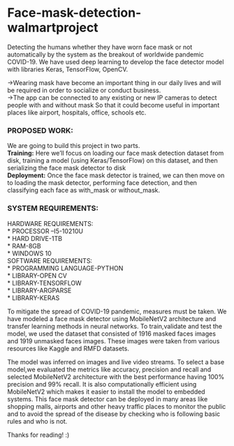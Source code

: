 # Face-mask-detection-walmartproject
Detecting the humans whether they have worn face mask or not automatically by the system as the breakout of worldwide pandemic COVID-19. We have used deep learning to develop the face detector model with libraries Keras, TensorFlow, OpenCV. 

->Wearing mask have become an important thing in our daily lives and will be required in order to socialize or conduct business. <br>
->The app can be connected to any existing or new IP cameras to detect people with and without mask So that it could become useful in important places like airport, hospitals, office, schools  etc.<br>

### PROPOSED WORK:<br>
We are going to build this project in two parts. <br>
**Training:** Here we’ll focus on loading our face mask detection dataset from disk, training a model (using Keras/TensorFlow) on this dataset, and then serializing the face mask detector to disk <br>
**Deployment:** Once the face mask detector is trained, we can then move on to loading the mask detector, performing face detection, and then classifying each face as with_mask or without_mask. <br>

### SYSTEM REQUIREMENTS: <br>
HARDWARE REQUIREMENTS:<br/>
      * PROCESSOR –I5-10210U <br>
      * HARD DRIVE-1TB <br>
      * RAM-8GB <br>
      * WINDOWS 10 <br>
SOFTWARE REQUIREMENTS: <br/>
      * PROGRAMMING LANGUAGE-PYTHON <br>
      * LIBRARY-OPEN CV <br>
      * LIBRARY-TENSORFLOW <br>
      * LIBRARY-ARGPARSE <br>
      * LIBRARY-KERAS <br>
      
To mitigate the spread of COVID-19 pandemic, measures must be taken. We have modeled a face mask detector using MobileNetV2 architecture and transfer learning methods in neural networks. To train,validate and test the model, we used the dataset that consisted of 1916 masked faces images and 1919 unmasked faces images. These images were taken from various resources like Kaggle and RMFD datasets. <br>

  The model was inferred on images and live video streams. To select a base model,we evaluated the metrics like accuracy, precision and recall and selected MobileNetV2 architecture with the best performance having 100% precision and 99% recall. It is also computationally efficient using MobileNetV2 which makes it easier to install the model to embedded systems. This face mask detector can be deployed in many areas like shopping malls, airports and other heavy traffic places to monitor the public and to avoid the spread of the disease by checking who is following basic rules and who is not.<br>
 
 Thanks for reading! :)


 
